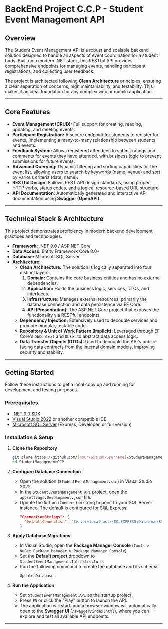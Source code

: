 # BackEnd Project C.C.P - Student Event Management API

## Overview

The Student Event Management API is a robust and scalable backend solution designed to handle all aspects of event coordination for a student body. Built on a modern .NET stack, this RESTful API provides comprehensive endpoints for managing events, handling participant registrations, and collecting user feedback.

The project is architected following **Clean Architecture** principles, ensuring a clear separation of concerns, high maintainability, and testability. This makes it an ideal foundation for any complex web or mobile application.

---

## Core Features

*   **Event Management (CRUD):** Full support for creating, reading, updating, and deleting events.
*   **Participant Registration:** A secure endpoint for students to register for events, implementing a many-to-many relationship between students and events.
*   **Feedback System:** Allows registered attendees to submit ratings and comments for events they have attended, with business logic to prevent submissions for future events.
*   **Advanced Querying:** Dynamic filtering and sorting capabilities for the event list, allowing users to search by keywords (name, venue) and sort by various criteria (date, name).
*   **RESTful Design:** Follows REST API design standards, using proper HTTP verbs, status codes, and a logical resource-based URL structure.
*   **API Documentation:** Automatically generated and interactive API documentation using **Swagger (OpenAPI)**.

---

## Technical Stack & Architecture

This project demonstrates proficiency in modern backend development practices and technologies.

*   **Framework:** .NET 9.0 / ASP.NET Core
*   **Data Access:** Entity Framework Core 8.0+
*   **Database:** Microsoft SQL Server
*   **Architecture:**
    *   **Clean Architecture:** The solution is logically separated into four distinct layers:
        1.  **Domain:** Contains the core business entities and has no external dependencies.
        2.  **Application:** Holds the business logic, services, DTOs, and interfaces.
        3.  **Infrastructure:** Manages external resources, primarily the database connection and data persistence via EF Core.
        4.  **API (Presentation):** The ASP.NET Core project that exposes the functionality via RESTful endpoints.
    *   **Dependency Injection:** Extensively used to decouple services and promote modular, testable code.
    *   **Repository & Unit of Work Pattern (Implicit):** Leveraged through EF Core's `DbContext` and `DbSet` to abstract data access logic.
    *   **Data Transfer Objects (DTOs):** Used to decouple the API's public-facing data contracts from the internal domain models, improving security and stability.

---

## Getting Started

Follow these instructions to get a local copy up and running for development and testing purposes.

### Prerequisites

*   [.NET 9.0 SDK](https://dotnet.microsoft.com/en-us/download/dotnet/9.0)
*   [Visual Studio 2022](https://visualstudio.microsoft.com/vs/) or another compatible IDE
*   [Microsoft SQL Server](https://www.microsoft.com/en-us/sql-server/sql-server-downloads) (Express, Developer, or full version)

### Installation & Setup

1.  **Clone the Repository**
    ```sh
    git clone https://github.com/[Your-GitHub-Username]/StudentManagementCCP.git
    cd StudentManagementCCP
    ```

2.  **Configure Database Connection**
    *   Open the solution (`StudentEventManagement.sln`) in Visual Studio 2022.
    *   In the `StudentEventManagement.API` project, open the `appsettings.Development.json` file.
    *   Update the `DefaultConnection` string to point to your SQL Server instance. The default is configured for SQL Express:
        ```json
        "ConnectionStrings": {
          "DefaultConnection": "Server=localhost\\SQLEXPRESS;Database=StudentEventDb_Portfolio;Trusted_Connection=True;MultipleActiveResultSets=true;TrustServerCertificate=true"
        }
        ```

3.  **Apply Database Migrations**
    *   In Visual Studio, open the **Package Manager Console** (`Tools > NuGet Package Manager > Package Manager Console`).
    *   Set the **Default project** dropdown to `StudentEventManagement.Infrastructure`.
    *   Run the following command to create the database and its schema:
        ```powershell
        Update-Database
        ```

4.  **Run the Application**
    *   Set `StudentEventManagement.API` as the startup project.
    *   Press `F5` or click the "Play" button to launch the API.
    *   The application will start, and a browser window will automatically open to the **Swagger UI** (`/swagger/index.html`), where you can explore and test all available API endpoints.

---

